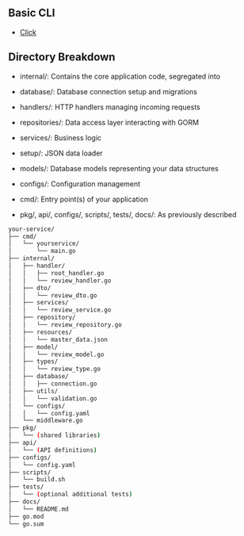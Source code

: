 ## Basic CLI

- [Click](https://github.com/milo1150/cli-cmds)

## Directory Breakdown

- internal/: Contains the core application code, segregated into

- database/: Database connection setup and migrations

- handlers/: HTTP handlers managing incoming requests

- repositories/: Data access layer interacting with GORM

- services/: Business logic

- setup/: JSON data loader

- models/: Database models representing your data structures

- configs/: Configuration management

- cmd/: Entry point(s) of your application

- pkg/, api/, configs/, scripts/, tests/, docs/: As previously described

```bash
your-service/
├── cmd/
│   └── yourservice/
│       └── main.go
├── internal/
│   ├── handler/
│   │   ├── root_handler.go
│   │   └── review_handler.go
│   ├── dto/
│   │   └── review_dto.go
│   ├── services/
│   │   └── review_service.go
│   ├── repository/
│   │   └── review_repository.go
│   ├── resources/
│   │   └── master_data.json
│   ├── model/
│   │   └── review_model.go
│   ├── types/
│   │   └── review_type.go
│   ├── database/
│   │   ├── connection.go
│   ├── utils/
│   │   └── validation.go
│   └── configs/
│   │   └── config.yaml
│   └── middleware.go
├── pkg/
│   └── (shared libraries)
├── api/
│   └── (API definitions)
├── configs/
│   └── config.yaml
├── scripts/
│   └── build.sh
├── tests/
│   └── (optional additional tests)
├── docs/
│   └── README.md
├── go.mod
└── go.sum
```
